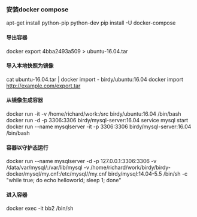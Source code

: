 ### 安装docker compose
apt-get install python-pip python-dev
pip install -U docker-compose

#### 导出容器
docker export 4bba2493a509 > ubuntu-16.04.tar

#### 导入本地快照为镜像
cat ubuntu-16.04.tar | docker import - birdy/ubuntu:16.04
docker import http://example.com/export.tar

#### 从镜像生成容器
docker run -it -v /home/richard/work:/src birdy/ubuntu:16.04 /bin/bash
docker run -d -p 3306:3306 birdy/mysql-server:16.04 service mysql start
docker run --name mysqlserver -it -p 3306:3306 birdy/mysql-server:16.04 /bin/bash

#### 容器以守护态运行
docker run --name mysqlserver -d -p 127.0.0.1:3306:3306 -v /data/var/mysql/:/var/lib/mysql -v /home/richard/work/birdy/birdy-docker/mysql/my.cnf:/etc/mysql//my.cnf birdy/mysql:14.04-5.5 /bin/sh -c "while true; do echo helloworld; sleep 1; done"

#### 进入容器
docker exec -it bb2 /bin/sh
